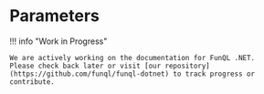 ﻿# Parameters

!!! info "Work in Progress"

    We are actively working on the documentation for FunQL .NET.  
    Please check back later or visit [our repository](https://github.com/funql/funql-dotnet) to track progress or
    contribute.